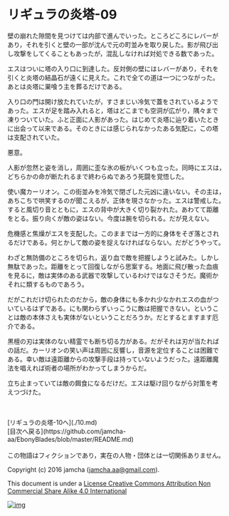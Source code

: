 # リギュラの炎塔-09

壁の崩れた隙間を見つけては内部で進んでいった。ところどころにレバーが  
あり，それを引くと壁の一部が沈んで元の町並みを取り戻した。影が飛び出  
し攻撃をしてくることもあったが，混乱しなければ対処できる数であった。  

エスはついに塔の入り口に到達した。反対側の壁にはレバーがあり，それを  
引くと炎塔の結晶石が遠くに見えた。これで全ての道は一つにつながった。  
あとは炎塔に巣喰う主を葬るだけである。  

入り口の門は開け放たれていたが，すさまじい冷気で蓋をされているようで  
あった。エスが足を踏み入れると，塔はどこまでも空洞が広がり，隅々まで  
凍りついていた。ふと正面に人影があった。はじめて炎塔に辿り着いたとき  
に出会って以来である。そのときには感じられなかったある気配に，この塔  
は支配されていた。  

悪意。  

人影が忽然と姿を消し，周囲に歪な氷の板がいくつも立った。同時にエスは，  
どちらかの命が断たれるまで終わらぬであろう死闘を覚悟した。  

使い魔カーリオン。この街並みを冷気で閉ざした元凶に違いない。その主は，  
あちこちで哄笑するのが聞こえるが，正体を現さなかった。エスは警戒した。  
すると風切り音とともに，エスの背中が大きく切り裂かれた。あわてて距離  
をとる。振り向くが敵の姿はない。今度は腕を切られる。だが見えない。  

危機感と焦燥がエスを支配した。このままでは一方的に身体をそぎ落とされ  
るだけである。何とかして敵の姿を捉えなければならない。だがどうやって。  

わざと無防備のところを切られ，返り血で敵を把握しようと試みた。しかし  
無駄であった。距離をとって回復しながら思案する。地面に飛び散った血痕  
を見るに，敵は実体のある武器で攻撃しているわけではなさそうだ。魔術か  
それに類するものであろう。  

だがこれだけ切られたのだから，敵の身体にも多かれ少なかれエスの血がつ  
いているはずである。にも関わらずいっこうに敵は把握できない。というこ  
とは敵の本体さえも実体がないということだろうか。だとするとますます厄  
介である。  

黒檀の刃は実体のない精霊でも断ち切る力がある。だがそれは刃が当たれば  
の話だ。カーリオンの笑い声は周囲に反響し，音源を定位することは困難で  
ある。幸い敵は遠距離からの攻撃手段は持っていないようだった。遠距離魔  
法を唱えれば術者の場所がわかってしまうからだ。  

立ち止まっていては敵の餌食になるだけだ。エスは駆け回りながら対策を考  
えつづけた。  

<br>  
<br>  
[リギュラの炎塔-10へ](./10.md)  

<br>  
[目次へ戻る](https://github.com/jamcha-aa/EbonyBlades/blob/master/README.md)  
<br>  
<br>  
この物語はフィクションであり，実在の人物・団体とは一切関係ありません。  

Copyright (c) 2016 jamcha (jamcha.aa@gmail.com).  

This document is under a [License Creative Commons Attribution Non Commercial Share Alike 4.0 International](http://creativecommons.org/licenses/by-nc-sa/4.0/deed)  

[![img](http://i.creativecommons.org/l/by-nc-sa/3.0/80x15.png)](http://creativecommons.org/licenses/by-nc-sa/4.0/deed)